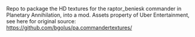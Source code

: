 Repo to package the HD textures for the raptor_beniesk commander in Planetary Annihilation, into a mod. Assets property of Uber Entertainment, see here for original source: https://github.com/bgolus/pa.commandertextures/
